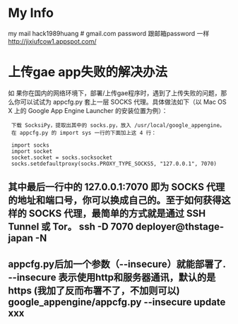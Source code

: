 # My Info 
my mail hack1989huang # gmail.com
password 跟邮箱password 一样
http://jixiufcow1.appspot.com/

#  上传gae app失败的解决办法
 如 果你在国内的网络环境下，部署/上传gae程序时，遇到了上传失败的问题，那么你可以试试为 appcfg.py 套上一层 SOCKS 代理。具体做法如下（以 Mac OS X 上的 Google App Engine Launcher 的安装位置为例）：

     下载 SocksiPy，提取出其中的 socks.py，放入 /usr/local/google_appengine。
     在 appcfg.py 的 import sys 一行的下面加上这 4 行：

     import socks
     import socket
     socket.socket = socks.socksocket
     socks.setdefaultproxy(socks.PROXY_TYPE_SOCKS5, "127.0.0.1", 7070)

 其中最后一行中的 127.0.0.1:7070 即为 SOCKS 代理的地址和端口号，你可以换成自己的。至于如何获得这样的 SOCKS 代理，最简单的方式就是通过 SSH Tunnel 或 Tor。
 ssh -D 7070  deployer@thstage-japan -N
 --------------------------------------------------------------------
 appcfg.py后加一个参数（--insecure）就能部署了.
 --insecure 表示使用http和服务器通讯，默认的是https (我加了反而布署不了，不加则可以)
 google_appengine/appcfg.py --insecure update xxx
 ------------------------------------------------------------------------------------------


